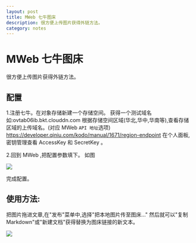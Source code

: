 ```yaml
---
layout: post
title: MWeb 七牛图床
description: 很方便上传图片获得外链方法。
category: notes
---
```

# MWeb 七牛图床

很方便上传图片获得外链方法。

## 配置
1.注册七牛。在对象存储新建一个存储空间。
获得一个测试域名如:ovtab06ib.bkt.clouddn.com
根据存储空间区域(华北,华中,华南等),查看存储区域的上传域名。(对应 MWeb `API 地址`选项)
https://developer.qiniu.com/kodo/manual/1671/region-endpoint
在个人面板,密钥管理查看 AccessKey 和 SecretKey 。



2.回到 MWeb ,把配置参数填下。 如图

![](http://ovtzx06ib.bkt.clouddn.com/15046645634730.jpg)




完成配置。

## 使用方法:
把图片拖进文章,在"发布"菜单中,选择"把本地图片传至图床..." 
然后就可以"复制Markdown"或"新建文档"获得替换为图床链接的新文本。

![](http://ovtzx06ib.bkt.clouddn.com/15046669657004.jpg)


